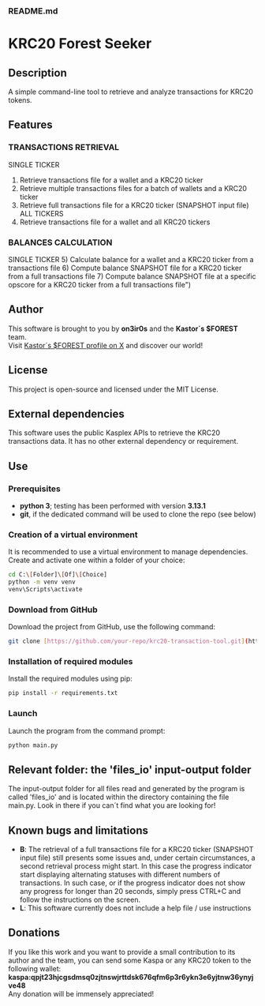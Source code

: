 ### README.md

# KRC20 Forest Seeker

## Description
A simple command-line tool to retrieve and analyze transactions for KRC20 tokens.

## Features
### TRANSACTIONS RETRIEVAL
SINGLE TICKER
1) Retrieve transactions file for a wallet and a KRC20 ticker
2) Retrieve multiple transactions files for a batch of wallets and a KRC20 ticker
3) Retrieve full transactions file for a KRC20 ticker (SNAPSHOT input file)
ALL TICKERS
4) Retrieve transactions file for a wallet and all KRC20 tickers

### BALANCES CALCULATION
SINGLE TICKER
5) Calculate balance for a wallet and a KRC20 ticker from a transactions file
6) Compute balance SNAPSHOT file for a KRC20 ticker from a full transactions file
7) Compute balance SNAPSHOT file at a specific opscore for a KRC20 ticker from a full transactions file")

## Author
This software is brought to you by **on3ir0s** and the **Kastor´s $FOREST** team. \
Visit [Kastor´s $FOREST profile on X](https://x.com/KastorsForest) and discover our world! 

## License
This project is open-source and licensed under the MIT License.

## External dependencies
This software uses the public Kasplex APIs to retrieve the KRC20 transactions data. It has no other external dependency or requirement.

## Use
### Prerequisites
- **python 3**; testing has been performed with version **3.13.1**
- **git**, if the dedicated command will be used to clone the repo (see below)

### Creation of a virtual environment
It is recommended to use a virtual environment to manage dependencies. \
Create and activate one within a folder of your choice:
```sh
cd C:\[Folder]\[Of]\[Choice]
python -m venv venv
venv\Scripts\activate
```

### Download from GitHub
Download the project from GitHub, use the following command:
```sh
git clone [https://github.com/your-repo/krc20-transaction-tool.git](https://github.com/on3ir0s/KRC20-ForestSeeker.git)
```

### Installation of required modules
Install the required modules using pip:
```sh
pip install -r requirements.txt
```

### Launch
Launch the program from the command prompt:
```sh
python main.py
```

## Relevant folder: the 'files_io' input-output folder
The input-output folder for all files read and generated by the program is called 'files_io' and is located within the directory containing the file main.py. Look in there if you can´t find what you are looking for!

## Known bugs and limitations
- **B**: The retrieval of a full transactions file for a KRC20 ticker (SNAPSHOT input file) still presents some issues and, under certain circumstances, a second retrieval process might start. In this case the progress indicator start displaying alternating statuses with different numbers of transactions. In such case, or if the progress indicator does not show any progress for longer than 20 seconds, simply press CTRL+C and follow the instructions on the screen.
- **L**: This software currently does not include a help file / use instructions

## Donations
If you like this work and you want to provide a small contribution to its author and the team, you can send some Kaspa or any KRC20 token to the following wallet: **kaspa:qpjt23hjcgsdmsq0zjtnswjrttdsk676qfm6p3r6ykn3e6yjtnw36ynyjve48** \
Any donation will be immensely appreciated!